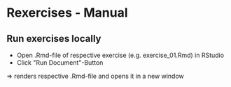 # Rexercises - Manual

## Run exercises locally
* Open .Rmd-file of respective exercise (e.g. exercise_01.Rmd) in RStudio
* Click "Run Document"-Button 

=> renders respective .Rmd-file and opens it in a new window
